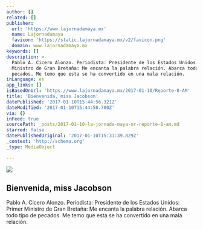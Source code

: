 ```yaml
---
author: []
related: []
publisher:
  url: 'https://www.lajornadamaya.mx'
  name: Lajornadamaya
  favicon: 'https://static.lajornadamaya.mx/v2/favicon.png'
  domain: www.lajornadamaya.mx
keywords: []
description: >-
  Pablo A. Cicero Alonzo. Periodista: Presidente de los Estados Unidos: Primer
  Ministro de Gran Bretaña: Me encanta la palabra relación. Abarca todo tipo de
  pecados. Me temo que esta se ha convertido en una mala relación.
inLanguage: es
app_links: []
isBasedOnUrl: 'https://www.lajornadamaya.mx/2017-01-10/Reporte-8-AM'
title: 'Bienvenida, miss Jacobson'
datePublished: '2017-01-10T15:44:56.321Z'
dateModified: '2017-01-10T15:44:50.780Z'
via: {}
inFeed: true
sourcePath: _posts/2017-01-10-la-jornada-maya-or-reporte-8-am.md
starred: false
datePublishedOriginal: '2017-01-10T15:31:39.829Z'
_context: 'http://schema.org'
_type: MediaObject

---
```

<article style=""><img src="https://img.lajornadamaya.mx/32/ri4840ii22si_640-414-cover" /><h1>Bienvenida, miss Jacobson</h1><p>Pablo A. Cicero Alonzo. Periodista: Presidente de los Estados Unidos: Primer Ministro de Gran Bretaña: Me encanta la palabra relación. Abarca todo tipo de pecados. Me temo que esta se ha convertido en una mala relación.</p></article>